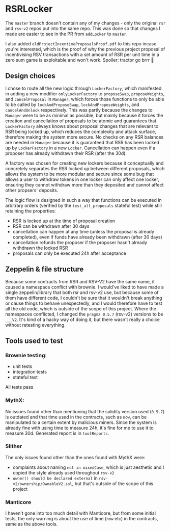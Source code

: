 # RSRLocker

The `master` branch doesn't contain any of my changes - only the original `rsr` and `rsv-v2` repos put into the same repo. This was done so that changes I made are easier to see in the PR from `addLocker` to `master`.

I also added `oldProjectIncentiveProposalsProof.pdf` to this repo incase you're interested, which is the proof of why the previous project proposal of incentivising RSV transactions with a set amount of RSR per unit time in a zero sum game is exploitable and won't work. Spoiler: tractor go brrr 🤠

## Design choices
I chose to route all the new logic through `LockerFactory`, which manifested in adding a new modifier `onlyLockerFactory` to `proposeSwap`, `proposeWeights`, and `cancelProposal` in `Manager`, which forces those functions to only be able to be called by `lockAndProposeSwap`, `lockAndProposeWeights`, and `cancelAndUnlock` respectively. This was partly because the changes to `Manager` were to be as minimal as possible, but mainly because it forces the creation and cancellation of proposals to be atomic and guarantees that `LockerFactory` always knows about proposal changes that are relevant to RSR being locked up, which reduces the complexity and attack surface, therefore making the system more secure. No checks on any RSR balances are needed in `Manager` because it is guaranteed that RSR has been locked up by `LockerFactory` in a new `Locker`. Cancellation can happen even if a proposer has already withdrawn their RSR (after the 30d).

A factory was chosen for creating new lockers because it conceptually and concretely separates the RSR locked up between different proposals, which allows the system to be more modular and secure since some bug that allows a user to withdraw tokens in one locker can only affect one locker, ensuring they cannot withdraw more than they deposited and cannot affect other propsers' deposits.

The logic flow is designed in such a way that functions can be executed in arbitrary orders (verified by the `test_all_proposals` stateful test) while still retaining the properties:
 - RSR is locked up at the time of proposal creation
 - RSR can be withdrawn after 30 days
 - cancellation can happen at any time (unless the proposal is already completed), even if funds have already been withdrawn (after 30 days)
 - cancellation refunds the proposer if the proposer hasn't already withdrawn the locked RSR
 - proposals can only be executed 24h after acceptance


## Zeppelin & file structure
Because some contracts from RSR and RSV-V2 have the same name, it caused a namespace conflict with brownie. I would've liked to have made a single zeppelin/library that both rsr and rsv-v2 use, but because some of them have different code, I couldn't be sure that it wouldn't break anything or cause things to behave unexpectedly, and I would therefore have to test all the old code, which is outside of the scope of this project. Where the namespaces conflicted, I changed the `pragma 0.5.7` (rsv-v2) versions to be `___V2`. It's kind of a hacky way of doing it, but there wasn't really a choice without retesting everything.


## Tools used to test

### Brownie testing:
 - unit tests
 - integration tests
 - stateful test

All tests pass

### MythX:
No issues found other than mentioning that the solidity version used (`0.5.7`) is outdated and that time used in the contracts, such as `now`, can be manipulated to a certain extent by malicious miners. Since the system is already fine with using time to measure 24h, it's fine for me to use it to measure 30d.
Generated report is in `toolReports`.

### Slither
The only issues found other than the ones found with MythX were:
 - complaints about naming `not in mixedCase`, which is just aesthetic and I copied the style already used throughout `rsv-v2`
 - `owner() should be declared external` in `rsv-v2/ownership/OwnableV2.sol`, but that's outside of the scope of this project

### Manticore
I haven't gone into too much detail with Manticore, but from some initial tests, the only warning is about the use of time (`now` etc) in the contracts, same as the above tools.
